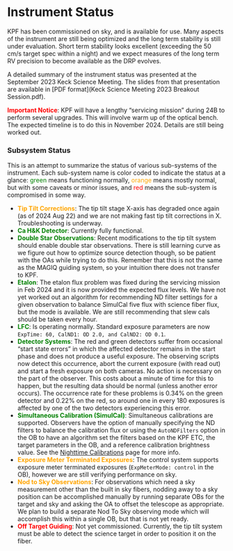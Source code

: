 # Instrument Status

KPF has been commissioned on sky, and is available for use. Many aspects of the instrument are still being optimized and the long term stability is still under evaluation. Short term stability looks excellent (exceeding the 50 cm/s target spec within a night) and we expect measures of the long term RV precision to become available as the DRP evolves.

A detailed summary of the instrument status was presented at the September 2023 Keck Science Meeting. The slides from that presentation are available in [PDF format](Keck Science Meeting 2023 Breakout Session.pdf).

<font color="red">**Important Notice**</font>: KPF will have a lengthy “servicing mission” during 24B to perform several upgrades.  This will involve warm up of the optical bench.  The expected timeline is to do this in November 2024.  Details are still being worked out.


### Subsystem Status

This is an attempt to summarize the status of various sub-systems of the instrument.  Each sub-system name is color coded to indicate the status at a glance: <font color="green">green</font> means functioning normally, <font color="orange">orange</font> means mostly normal, but with some caveats or minor issues, and <font color="red">red</font> means the sub-system is compromised in some way.

- **<font color="orange">Tip Tilt Corrections</font>**: The tip tilt stage X-axis has degraded once again (as of 2024 Aug 22) and we are not making fast tip tilt corrections in X.  Troubleshooting is underway.
- **<font color="green">Ca H&K Detector</font>**: Currently fully functional.
- **<font color="green">Double Star Observations</font>**: Recent modifications to the tip tilt system should enable double star observations.  There is still learning curve as we figure out how to optimize source detection though, so be patient with the OAs while trying to do this.  Remember that this is not the same as the MAGIQ guiding system, so your intuition there does not transfer to KPF.
- **<font color="green">Etalon</font>**: The etalon flux problem was fixed during the servicing mission in Feb 2024 and it is now provided the expected flux levels. We have not yet worked out an algorithm for recommending ND filter settings for a given observation to balance SimulCal five flux with science fiber flux, but the mode is available. We are still recommending that slew cals should be taken every hour.
- **<font color="green">LFC</font>**: Is operating normally. Standard exposure parameters are now `ExpTime: 60, CalND1: OD 2.0, and CalND2: OD 0.1`.
- **<font color="green">Detector Systems</font>**: The red and green detectors suffer from occasional “start state errors” in which the affected detector remains in the start phase and does not produce a useful exposure. The observing scripts now detect this occurrence, abort the current exposure (with read out) and start a fresh exposure on both cameras. No action is necessary on the part of the observer.  This costs about a minute of time for this to happen, but the resulting data should be normal (unless another error occurs).  The occurrence rate for these problems is 0.34% on the green detector and 0.22% on the red, so around one in every 180 exposures is affected by one of the two detectors experiencing this error.
- **<font color="green">Simultaneous Calibration (SimulCal)</font>**: Simultaneous calibrations are supported.  Observers have the option of manually specifying the ND filters to balance the calibration flux or using the `AutoNDFilters` option in the OB to have an algorithm set the filters based on the KPF ETC, the target parameters in the OB, and a reference calibration brightness value.  See the [Nighttime Calibrations](nighttimecals.md) page for more info.
- **<font color="orange">Exposure Meter Terminated Exposures</font>**: The control system supports exposure meter terminated exposures (`ExpMeterMode: control` in the OB), however we are still verifying performance on sky.
- **<font color="orange">Nod to Sky Observations</font>**: For observations which need a sky measurement other than the built in sky fibers, nodding away to a sky position can be accomplished manually by running separate OBs for the target and sky and asking the OA to offset the telescope as appropriate.  We plan to build a separate Nod To Sky observing mode which will accomplish this within a single OB, but that is not yet ready.
- **<font color="red">Off Target Guiding</font>**: Not yet commissioned.  Currently, the tip tilt system must be able to detect the science target in order to position it on the fiber.
